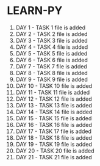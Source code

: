 # LEARN-PY

1. DAY 1 - TASK 1 file is added 
2. DAY 2 - TASK 2 file is added 
3. DAY 3 - TASK 3 file is added
4. DAY 4 - TASK 4 file is added 
5. DAY 5 - TASK 5 file is added 
6. DAY 6 - TASK 6 file is added 
7. DAY 7 - TASK 7 file is added 
8. DAY 8 - TASK 8 file is added 
9. DAY 9 - TASK 9 file is added 
10. DAY 10 - TASK 10 file is added 
11. DAY 11 - TASK 11 file is added 
12. DAY 12 - TASK 12 file is added 
13. DAY 13 - TASK 13 file is added 
14. DAY 14 - TASK 14 file is added 
15. DAY 15 - TASK 15 file is added 
16. DAY 16 - TASK 16 file is added
17. DAY 17 - TASK 17 file is added 
18. DAY 18 - TASK 18 file is added 
19. DAY 19 - TASK 19 file is added 
20. DAY 20 - TASK 20 file is added 
21. DAY 21 - TASK 21 file is added 
